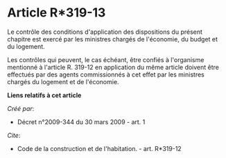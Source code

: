 # Article R*319-13

Le contrôle des conditions d'application des dispositions du présent chapitre est exercé par les ministres chargés de
l'économie, du budget et du logement. 

Les contrôles qui peuvent, le cas échéant, être confiés à l'organisme mentionné à l'article R. 319-12 en application du même
article doivent être effectués par des agents commissionnés à cet effet par les ministres chargés du logement et de
l'économie.

**Liens relatifs à cet article**

_Créé par_:

  - Décret n°2009-344 du 30 mars 2009 - art. 1

_Cite_:

  - Code de la construction et de l'habitation. - art. R*319-12
